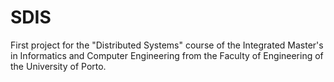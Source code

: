 # SDIS

First project for the "Distributed Systems" course of the Integrated Master's in Informatics and Computer Engineering from the Faculty of Engineering of the University of Porto.